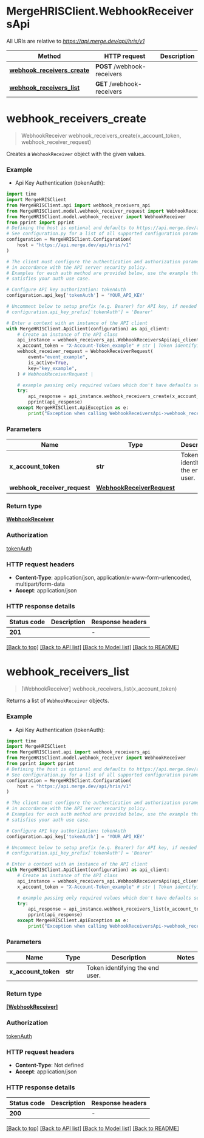 # MergeHRISClient.WebhookReceiversApi

All URIs are relative to *https://api.merge.dev/api/hris/v1*

Method | HTTP request | Description
------------- | ------------- | -------------
[**webhook_receivers_create**](WebhookReceiversApi.md#webhook_receivers_create) | **POST** /webhook-receivers | 
[**webhook_receivers_list**](WebhookReceiversApi.md#webhook_receivers_list) | **GET** /webhook-receivers | 


# **webhook_receivers_create**
> WebhookReceiver webhook_receivers_create(x_account_token, webhook_receiver_request)



Creates a `WebhookReceiver` object with the given values.

### Example

* Api Key Authentication (tokenAuth):
```python
import time
import MergeHRISClient
from MergeHRISClient.api import webhook_receivers_api
from MergeHRISClient.model.webhook_receiver_request import WebhookReceiverRequest
from MergeHRISClient.model.webhook_receiver import WebhookReceiver
from pprint import pprint
# Defining the host is optional and defaults to https://api.merge.dev/api/hris/v1
# See configuration.py for a list of all supported configuration parameters.
configuration = MergeHRISClient.Configuration(
    host = "https://api.merge.dev/api/hris/v1"
)

# The client must configure the authentication and authorization parameters
# in accordance with the API server security policy.
# Examples for each auth method are provided below, use the example that
# satisfies your auth use case.

# Configure API key authorization: tokenAuth
configuration.api_key['tokenAuth'] = 'YOUR_API_KEY'

# Uncomment below to setup prefix (e.g. Bearer) for API key, if needed
# configuration.api_key_prefix['tokenAuth'] = 'Bearer'

# Enter a context with an instance of the API client
with MergeHRISClient.ApiClient(configuration) as api_client:
    # Create an instance of the API class
    api_instance = webhook_receivers_api.WebhookReceiversApi(api_client)
    x_account_token = "X-Account-Token_example" # str | Token identifying the end user.
    webhook_receiver_request = WebhookReceiverRequest(
        event="event_example",
        is_active=True,
        key="key_example",
    ) # WebhookReceiverRequest | 

    # example passing only required values which don't have defaults set
    try:
        api_response = api_instance.webhook_receivers_create(x_account_token, webhook_receiver_request)
        pprint(api_response)
    except MergeHRISClient.ApiException as e:
        print("Exception when calling WebhookReceiversApi->webhook_receivers_create: %s\n" % e)
```


### Parameters

Name | Type | Description  | Notes
------------- | ------------- | ------------- | -------------
 **x_account_token** | **str**| Token identifying the end user. |
 **webhook_receiver_request** | [**WebhookReceiverRequest**](WebhookReceiverRequest.md)|  |

### Return type

[**WebhookReceiver**](WebhookReceiver.md)

### Authorization

[tokenAuth](../README.md#tokenAuth)

### HTTP request headers

 - **Content-Type**: application/json, application/x-www-form-urlencoded, multipart/form-data
 - **Accept**: application/json


### HTTP response details
| Status code | Description | Response headers |
|-------------|-------------|------------------|
**201** |  |  -  |

[[Back to top]](#) [[Back to API list]](../README.md#documentation-for-api-endpoints) [[Back to Model list]](../README.md#documentation-for-models) [[Back to README]](../README.md)

# **webhook_receivers_list**
> [WebhookReceiver] webhook_receivers_list(x_account_token)



Returns a list of `WebhookReceiver` objects.

### Example

* Api Key Authentication (tokenAuth):
```python
import time
import MergeHRISClient
from MergeHRISClient.api import webhook_receivers_api
from MergeHRISClient.model.webhook_receiver import WebhookReceiver
from pprint import pprint
# Defining the host is optional and defaults to https://api.merge.dev/api/hris/v1
# See configuration.py for a list of all supported configuration parameters.
configuration = MergeHRISClient.Configuration(
    host = "https://api.merge.dev/api/hris/v1"
)

# The client must configure the authentication and authorization parameters
# in accordance with the API server security policy.
# Examples for each auth method are provided below, use the example that
# satisfies your auth use case.

# Configure API key authorization: tokenAuth
configuration.api_key['tokenAuth'] = 'YOUR_API_KEY'

# Uncomment below to setup prefix (e.g. Bearer) for API key, if needed
# configuration.api_key_prefix['tokenAuth'] = 'Bearer'

# Enter a context with an instance of the API client
with MergeHRISClient.ApiClient(configuration) as api_client:
    # Create an instance of the API class
    api_instance = webhook_receivers_api.WebhookReceiversApi(api_client)
    x_account_token = "X-Account-Token_example" # str | Token identifying the end user.

    # example passing only required values which don't have defaults set
    try:
        api_response = api_instance.webhook_receivers_list(x_account_token)
        pprint(api_response)
    except MergeHRISClient.ApiException as e:
        print("Exception when calling WebhookReceiversApi->webhook_receivers_list: %s\n" % e)
```


### Parameters

Name | Type | Description  | Notes
------------- | ------------- | ------------- | -------------
 **x_account_token** | **str**| Token identifying the end user. |

### Return type

[**[WebhookReceiver]**](WebhookReceiver.md)

### Authorization

[tokenAuth](../README.md#tokenAuth)

### HTTP request headers

 - **Content-Type**: Not defined
 - **Accept**: application/json


### HTTP response details
| Status code | Description | Response headers |
|-------------|-------------|------------------|
**200** |  |  -  |

[[Back to top]](#) [[Back to API list]](../README.md#documentation-for-api-endpoints) [[Back to Model list]](../README.md#documentation-for-models) [[Back to README]](../README.md)

